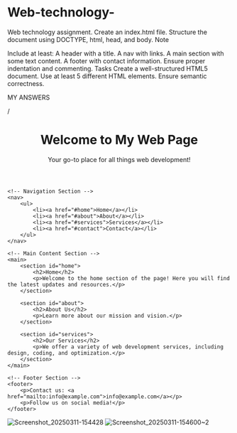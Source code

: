 # Web-technology-
Web technology assignment.
Create an index.html file.
Structure the document using DOCTYPE, html, head, and body.
Note

Include at least:
A header with a title.
A nav with links.
A main section with some text content.
A footer with contact information. Ensure proper indentation and commenting.
Tasks
Create a well-structured HTML5 document.
Use at least 5 different HTML elements.
Ensure semantic correctness.

MY ANSWERS 

/<!DOCTYPE html>
<html lang="en">
<head>
    <!-- Meta information about the page -->
    <meta charset="UTF-8">
    <meta name="viewport" content="width=device-width, initial-scale=1.0">
    <title>My Web Page</title>
</head>
<body>
    <!-- Header Section -->
    <header>
        <h1>Welcome to My Web Page</h1>
        <p>Your go-to place for all things web development!</p>
    </header>

    <!-- Navigation Section -->
    <nav>
        <ul>
            <li><a href="#home">Home</a></li>
            <li><a href="#about">About</a></li>
            <li><a href="#services">Services</a></li>
            <li><a href="#contact">Contact</a></li>
        </ul>
    </nav>

    <!-- Main Content Section -->
    <main>
        <section id="home">
            <h2>Home</h2>
            <p>Welcome to the home section of the page! Here you will find the latest updates and resources.</p>
        </section>

        <section id="about">
            <h2>About Us</h2>
            <p>Learn more about our mission and vision.</p>
        </section>

        <section id="services">
            <h2>Our Services</h2>
            <p>We offer a variety of web development services, including design, coding, and optimization.</p>
        </section>
    </main>

    <!-- Footer Section -->
    <footer>
        <p>Contact us: <a href="mailto:info@example.com">info@example.com</a></p>
        <p>Follow us on social media!</p>
    </footer>
</body>
</html>

![Screenshot_20250311-154428](https://github.com/user-attachments/assets/e14d46a3-acaa-431a-bc43-215ea081370e)
![Screenshot_20250311-154600~2](https://github.com/user-attachments/assets/19198195-4ac2-4e5b-83a7-1a67ec3faac1)

